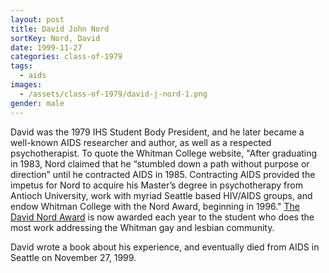 ```yaml
---
layout: post
title: David John Nord
sortKey: Nord, David
date: 1999-11-27
categories: class-of-1979
tags:
  - aids
images:
  - /assets/class-of-1979/david-j-nord-1.png
gender: male
---
```

David was the 1979 IHS Student Body President, and he later became a well-known AIDS researcher and author, as well as a respected psychotherapist. To quote the Whitman College website, "After graduating in 1983, Nord claimed that he “stumbled down a path without purpose or direction” until he contracted AIDS in 1985. Contracting AIDS provided the impetus for Nord to acquire his Master’s degree in psychotherapy from Antioch University, work with myriad Seattle based HIV/AIDS groups, and endow Whitman College with the Nord Award, beginning in 1996." [The David Nord Award](https://www.whitmanarchives.org/omeka/items/show/59) is now awarded each year to the student who does the most work addressing the Whitman gay and lesbian community.

David wrote a book about his experience, and eventually died from AIDS in Seattle on November 27, 1999.